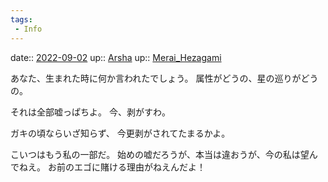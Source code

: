 ```yaml
---
tags:
 - Info
---
```


date:: [2022-09-02](Daily_Note/2022-09-02.md)
up:: [Arsha](../Bar/Novel/Nacaria/Arsha.md)
up:: [Merai_Hezagami](../Bar/Novel/Nacaria/Merai_Hezagami.md)

あなた、生まれた時に何か言われたでしょう。
属性がどうの、星の巡りがどうの。

それは全部嘘っぱちよ。
今、剥がすわ。

ガキの頃ならいざ知らず、
今更剥がされてたまるかよ。

こいつはもう私の一部だ。
始めの嘘だろうが、本当は違おうが、今の私は望んでねえ。
お前のエゴに賭ける理由がねえんだよ！